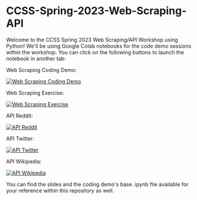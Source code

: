 # CCSS-Spring-2023-Web-Scraping-API
Welcome to the CCSS Spring 2023 Web Scraping/API Workshop using Python! We'll be using Google Colab notebooks for the code demo sessions within the workshop. You can click on the following buttons to launch the notebook in another tab:

Web Scraping Coding Demo:

[![Web Scraping Coding Demo](https://colab.research.google.com/assets/colab-badge.svg)](https://colab.research.google.com/drive/1FcY5EyDiBRowbykQUay-idMa1PUZx1SD?usp=sharing)

Web Scraping Exercise:

[![Web Scraping Exercise](https://colab.research.google.com/assets/colab-badge.svg)](https://colab.research.google.com/drive/1egYeVhzxZJ_3AGEoK5bZIaxxLbpFBSLC?usp=share_link)

API Reddit:

[![API Reddit](https://colab.research.google.com/assets/colab-badge.svg)](https://colab.research.google.com/drive/1XbHHRXuWzF_rMQ6dC-FAtob6Sfeh7q2u?usp=share_link)

API Twitter:

[![API Twitter](https://colab.research.google.com/assets/colab-badge.svg)](https://colab.research.google.com/drive/1MI7flAbC-ylX-fBMNr3vU31czBhb3GAr?usp=sharing)

API Wikipedia:

[![API Wikipedia](https://colab.research.google.com/assets/colab-badge.svg)](https://colab.research.google.com/drive/1Ab95XryOiL0dhwO4L1Axqcs8wBKlHTky?usp=sharing)


You can find the slides and the coding demo's base .ipynb file available for your reference within this repository as well.
